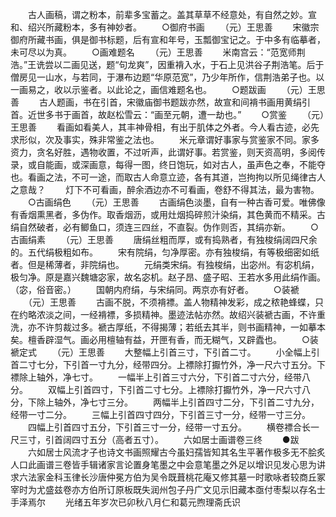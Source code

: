 <!-- { "loadSidebar": true } -->
　　古人画稿，谓之粉本，前辈多宝蓄之。盖其草草不经意处，有自然之妙。宣和、绍兴所藏粉本，多有神妙者。
　　○御府书画
　　（元）王思善
　　宋徽宗御府所藏书画，俱是御书标题，后有宣和年号，玉瓢御宝记之。于中多有临摹者，未可尽以为真。
　　○画难题名
　　（元）王思善
　　米南宫云：“范宽师荆浩。”王诜尝以二画见送，题“句龙爽”，因重褙入水，于石上见洪谷子荆浩笔。后于僧房见一山水，与若同，于瀑布边题“华原范宽”，乃少年所作，信荆浩弟子也。以一画易之，收以示鉴者。以此论之，画信难题名也。
　　○题跋画
　　（元）王思善
　　古人题画，书在引首，宋徽庙御书题跋亦然，故宣和间褙书画用黄绢引首。近世多书于画首，故赵松雪云：“画至元朝，遭一劫也。”
　　○赏鉴
　　（元）王思善
　　看画如看美人，其丰神骨相，有出于肌体之外者。今人看古迹，必先求形似，次及事实，殊非常鉴之法也。
　　米元章谓好事家与赏鉴家不同。家多资力，贪名好胜，遇物收置，不过听声，此谓好事。若赏鉴，则天资高明，多阅传录，或自能画，或深画意，每得一图，终日饱玩，如对古人，虽声色之奉，不能夺也。看画之法，不可一途，而取古人命意立迹，各有其道，岂拘拘以所见绳律古人之意哉？
　　灯下不可看画，醉余酒边亦不可看画，卷舒不得其法，最为害物。
　　○古画绢色
　　（元）王思善
　　古画绢色淡墨，自有一种古香可爱。唯佛像有香烟熏黑者，多伪作。取香烟沥，或用灶烟捣碎煎汁染绢，其色黄而不精采。古绢自然破者，必有鲫鱼口，须连三四丝，不直裂。伪作则否，其绢亦新。
　　○古画绢素
　　（元）王思善
　　唐绢丝粗而厚，或有捣熟者，有独梭绢阔四尺余的。五代绢极粗如布。
　　宋有院绢，匀净厚密。亦有独梭绢，有等极细密如纸者。但是稀薄者，非院绢也。
　　元绢类宋绢。有独梭绢，出宓州。有宓机绢，极匀净。原是嘉兴魏塘宓家，故名宓机。赵子昂、盛子昭、王若水多用此绢作画。（宓，俗音密。）
　　国朝内府绢，与宋绢同。两京亦有好者。
　　○装褫
　　（元）王思善
　　古画不脱，不须褙褾。盖人物精神发彩，成之秾艳蜂蝶，只在约略浓淡之间，一经褙褾，多损精神。墨迹法帖亦然。故绍兴装褫古画，不许重洗，亦不许剪裁过多。褫古厚纸，不得揭薄；若纸去其半，则书画精神，一如摹本矣。檀香辟湿气。画必用檀轴有益，开匣有香，而无糊气，又辟蠹也。
　　○装褫定式
　　（元）王思善
　　大整幅上引首三寸，下引首二寸。
　　小全幅上引首二寸七分，下引首一寸九分，经带四分。上褾除打擫竹外，净一尺六寸五分。下褾除上轴外，净七寸。
　　一幅半上引首三寸六分，下引首二寸六分，经带八分。
　　双幅上引首四寸，下引首二寸七分。上褾除打擫竹外，净一尺六寸八分，下除上轴外，净七寸三分。
　　两幅半上引首四寸二分，下引首二寸九分，经带一寸二分。
　　三幅上引首四寸四分，下引首三寸一分，经带一寸三分。
　　四幅上引首四寸五分，下引首三寸一分，经带一寸五分。
　　横卷褾合长一尺三寸，引首阔四寸五分（高者五寸）。
　　六如居士画谱卷三终
　　●跋
　　六如居士风流才子也诗文书画照耀古今虽妇孺皆知其名生平著作极多无不脍炙人口此画谱三卷皆手辑诸家言论置身笔墨之中会意笔墨之外足以增识见发心思为讲求六法家金科玉律长沙唐仲冕方伯为吴令既葺桃花庵又修其墓一时歌咏者较商丘冢宰时为尤盛兹卷亦方伯所订原板既失润州包子丹广文见示旧藏本亟付枣梨以存名士手泽焉尔
　　光绪五年岁次已卯秋八月仁和葛元煦理斋氏识

